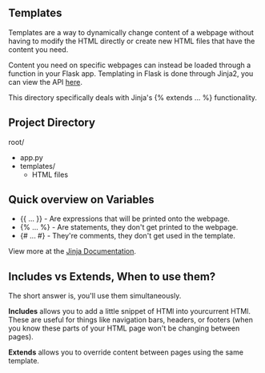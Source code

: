 ## Templates

Templates are a way to dynamically change content of a webpage without having to modify the HTML directly or create new HTML files that have the content you need.

Content you need on specific webpages can instead be loaded through a function in your Flask app. Templating in Flask is done through Jinja2, you can view the API [here](http://jinja.pocoo.org).

This directory specifically deals with Jinja's {% extends ... %} functionality.

## Project Directory

root/
 - app.py
 - templates/
    - HTML files

## Quick overview on Variables

- {{ ... }} - Are expressions that will be printed onto the webpage.
- {% ... %} - Are statements, they don't get printed to the webpage.
- {# ... #} - They're comments, they don't get used in the template.

View more at the [Jinja Documentation](http://jinja.pocoo.org/docs/dev/templates/).

## Includes vs Extends, When to use them?

The short answer is, you'll use them simultaneously. 

**Includes** allows you to add a little snippet of HTMl into yourcurrent HTMl. These are useful for things like navigation bars, headers, or footers (when you know these parts of your HTML page won't be changing between pages).

**Extends** allows you to override content between pages using the same template.

